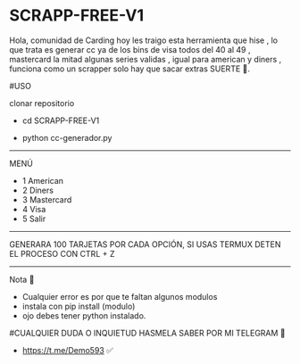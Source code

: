# SCRAPP-FREE-V1
Hola, comunidad de Carding hoy les traigo esta herramienta que hise , lo que trata es generar cc ya de los bins de visa todos del 40 al 49 , mastercard la mitad algunas series validas , igual para american y diners , funciona como un scrapper solo hay que sacar extras SUERTE 🤞.

#USO

clonar repositorio 

- cd SCRAPP-FREE-V1

- python cc-generador.py 

*****
MENÚ

- 1 American
- 2 Diners
- 3 Mastercard
- 4 Visa
- 5 Salir

*****
GENERARA 100 TARJETAS POR CADA OPCIÓN, SI USAS TERMUX DETEN EL PROCESO CON CTRL + Z
*****

Nota 📝 

- Cualquier error es por que te faltan algunos modulos
- instala con pip install (modulo)
- ojo debes tener python instalado.

#CUALQUIER DUDA O INQUIETUD 
HASMELA SABER POR MI TELEGRAM 🔔

- https://t.me/Demo593 ✅️
